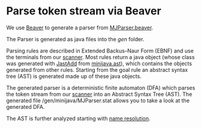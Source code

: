 # Parse token stream via Beaver
We use [Beaver](http://beaver.sourceforge.net/) to generate a parser from [MJParser.beaver](/statemachine/SMParser.beaver).

The Parser is generated as java files into the *gen* folder.<br/>

Parsing rules are described in Extended Backus–Naur Form (EBNF) and use the terminals from our [scanner](/docs/Scanning.md). Most rules return a java object (whose class was generated with [JastAdd](http://jastadd.org/) from [minijava.ast](/statemachine/statemachine.ast)), which contains the objects generated from other rules. Starting from the goal rule an abstract syntax tree (AST) is generated made up of these java objects.


The generated parser is a deterministic finite automaton (DFA) which parses the token stream from our [scanner](/docs/Scanning.md) into an Abstract Syntax Tree (AST).
The generated file /gen/minijava/MJParser.stat allows you to take a look at the generated DFA.

The AST is further analyzed starting with [name resolution](/docs/NameResolution.md).